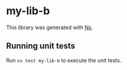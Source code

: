 # my-lib-b

This library was generated with [Nx](https://nx.dev).

## Running unit tests

Run `nx test my-lib-b` to execute the unit tests.
